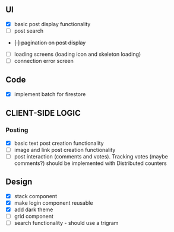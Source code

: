 ## UI

- [x] basic post display functionality
- [ ] post search
- ~~[ ] pagination on post display~~
- [ ] loading screens (loading icon and skeleton loading)
- [ ] connection error screen

## Code

- [x] implement batch for firestore

## CLIENT-SIDE LOGIC

### Posting

- [x] basic text post creation functionality
- [ ] image and link post creation functionality
- [ ] post interaction (comments and votes). Tracking votes (maybe comments?) should be implemented with Distributed counters

## Design

- [x] stack component
- [x] make login component reusable
- [x] add dark theme
- [ ] grid component
- [ ] search functionality - should use a trigram
